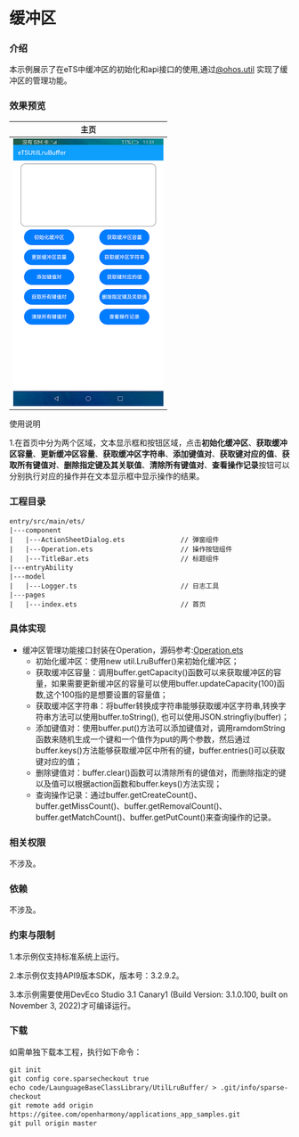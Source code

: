 # 缓冲区

### 介绍

本示例展示了在eTS中缓冲区的初始化和api接口的使用,通过[@ohos.util](https://gitee.com/openharmony/docs/blob/master/zh-cn/application-dev/reference/apis/js-apis-util.md) 实现了缓冲区的管理功能。

### 效果预览

|主页|
|--------------------------------|
|![main](screenshots/device/main.png)|

使用说明

1.在首页中分为两个区域，文本显示框和按钮区域，点击**初始化缓冲区**、**获取缓冲区容量**、**更新缓冲区容量**、**获取缓冲区字符串**、**添加键值对**、**获取键对应的值**、**获取所有键值对**、**删除指定键及其关联值**、**清除所有键值对**、**查看操作记录**按钮可以分别执行对应的操作并在文本显示框中显示操作的结果。

### 工程目录
```
entry/src/main/ets/
|---component
|   |---ActionSheetDialog.ets              // 弹窗组件
|   |---Operation.ets                      // 操作按钮组件
|   |---TitleBar.ets                       // 标题组件
|---entryAbility
|---model
|   |---Logger.ts                          // 日志工具
|---pages
|   |---index.ets                          // 首页
```

### 具体实现

* 缓冲区管理功能接口封装在Operation，源码参考:[Operation.ets](https://gitee.com/openharmony/applications_app_samples/blob/master/code/LaunguageBaseClassLibrary/UtilLruBuffer/entry/src/main/ets/component/Operation.ets)
   * 初始化缓冲区：使用new util.LruBuffer()来初始化缓冲区；
   * 获取缓冲区容量：调用buffer.getCapacity()函数可以来获取缓冲区的容量，如果需要更新缓冲区的容量可以使用buffer.updateCapacity(100)函数,这个100指的是想要设置的容量值；
   * 获取缓冲区字符串：将buffer转换成字符串能够获取缓冲区字符串,转换字符串方法可以使用buffer.toString(), 也可以使用JSON.stringfiy(buffer)；
   * 添加键值对：使用buffer.put()方法可以添加键值对，调用ramdomString函数来随机生成一个键和一个值作为put的两个参数，然后通过buffer.keys()方法能够获取缓冲区中所有的键，buffer.entries()可以获取键对应的值；
   * 删除键值对：buffer.clear()函数可以清除所有的键值对，而删除指定的键以及值可以根据action函数和buffer.keys()方法实现；
   * 查询操作记录：通过buffer.getCreateCount()、buffer.getMissCount()、buffer.getRemovalCount()、buffer.getMatchCount()、buffer.getPutCount()来查询操作的记录。

### 相关权限

不涉及。

### 依赖

不涉及。

### 约束与限制

1.本示例仅支持标准系统上运行。

2.本示例仅支持API9版本SDK，版本号：3.2.9.2。

3.本示例需要使用DevEco Studio 3.1 Canary1 (Build Version: 3.1.0.100, built on November 3, 2022)才可编译运行。

### 下载

如需单独下载本工程，执行如下命令：
```
git init
git config core.sparsecheckout true
echo code/LaunguageBaseClassLibrary/UtilLruBuffer/ > .git/info/sparse-checkout
git remote add origin https://gitee.com/openharmony/applications_app_samples.git
git pull origin master
```

